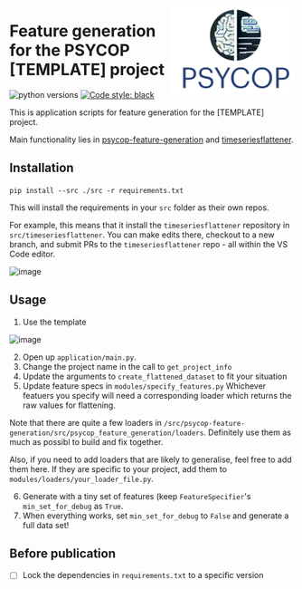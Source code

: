 <a href="https://github.com/Aarhus-Psychiatry-Research/psycop-feature-generation"><img src="https://github.com/Aarhus-Psychiatry-Research/psycop-ml-utils/blob/main/docs/_static/icon_with_title.png?raw=true" width="220" align="right"/></a>

# Feature generation for the PSYCOP [TEMPLATE] project

![python versions](https://img.shields.io/badge/Python-%3E=3.9-blue)
[![Code style: black](https://img.shields.io/badge/Code%20Style-Black-black)](https://black.readthedocs.io/en/stable/the_black_code_style/current_style.html)

This is application scripts for feature generation for the [TEMPLATE] project. 

Main functionality lies in [psycop-feature-generation](https://github.com/Aarhus-Psychiatry-Research/psycop-feature-generation) and [timeseriesflattener](https://github.com/Aarhus-Psychiatry-Research/timeseriesflattener).

## Installation
`pip install --src ./src -r requirements.txt`

This will install the requirements in your `src` folder as their own repos. 

For example, this means that it install the `timeseriesflattener` repository in `src/timeseriesflattener`. You can make edits there, checkout to a new branch, and submit PRs to the `timeseriesflattener` repo - all within the VS Code editor.

![image](https://user-images.githubusercontent.com/8526086/208070436-a52fef2c-16c8-4e7e-830b-8cff6dba44c2.png)

## Usage
1. Use the template

![image](https://user-images.githubusercontent.com/8526086/208095705-81baa10b-b396-4fd7-a549-3b920ec18322.png)

2. Open up `application/main.py`.
3. Change the project name in the call to `get_project_info`
4. Update the arguments to `create_flattened_dataset` to fit your situation
5. Update feature specs in `modules/specify_features.py`
Whichever featuers you specify will need a corresponding loader which returns the raw values for flattening. 

Note that there are quite a few loaders in `/src/psycop-feature-generation/src/psycop_feature_generation/loaders`. Definitely use them as much as possibl to build and fix together. 

Also, if you need to add loaders that are likely to generalise, feel free to add them here. If they are specific to your project, add them to `modules/loaders/your_loader_file.py`.

6. Generate with a tiny set of features (keep `FeatureSpecifier`'s `min_set_for_debug` as `True`.
7. When everything works, set `min_set_for_debug` to `False` and generate a full data set!

## Before publication
- [ ] Lock the dependencies in `requirements.txt` to a specific version
